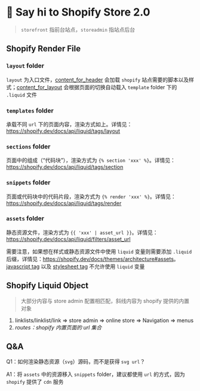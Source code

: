 # :wave: Say hi to Shopify Store 2.0

> `storefront` 指前台站点，`storeadmin` 指站点后台

## Shopify Render File

### `layout` folder

`layout` 为入口文件，[content_for_header](https://shopify.dev/docs/themes/architecture/layouts#content_for_header) 会加载 `shopify` 站点需要的脚本以及样式；[content_for_layout](https://shopify.dev/docs/themes/architecture/layouts#content_for_layout) 会根据页面的切换自动载入 `template` folder 下的 `.liquid` 文件

### `templates` folder

承载不同 `url` 下的页面内容，渲染方式如上。详情见：<https://shopify.dev/docs/api/liquid/tags/layout>

### `sections` folder

页面中的组成（“代码块”），渲染方式为 `{% section 'xxx' %}`。详情见：<https://shopify.dev/docs/api/liquid/tags/section>

### `snippets` folder

页面或代码块中的代码片段，渲染方式为 `{% render 'xxx' %}`。详情见：<https://shopify.dev/docs/api/liquid/tags/render>

### `assets` folder

静态资源文件，渲染方式为 `{{ 'xxx' | asset_url }}`。详情见：<https://shopify.dev/docs/api/liquid/filters/asset_url>

需要注意，如果想在样式或静态资源文件中使用 `liquid` 变量则需要添加 `.liquid` 后缀，详情见：<https://shopify.dev/docs/themes/architecture#assets>。[javascript tag](https://shopify.dev/docs/api/liquid/tags/javascript) 以及 [stylesheet tag](https://shopify.dev/docs/api/liquid/tags/stylesheet) 不允许使用 `liquid` 变量

## Shopify Liquid Object

> 大部分内容与 store admin 配置相匹配，斜线内容为 shopify 提供的内置对象

1. linklists/linklist/link => store admin => online store => Navigation => menus
2. _routes：shopify 内置页面的 url 集合_

## Q&A

Q1：如何渲染静态资源（`svg`）源码，而不是获得 `svg url`？

A1：将 `assets` 中的资源移入 `snippets` folder，建议都使用 `url` 的方式，因为 `shopify` 提供了 `cdn` 服务
